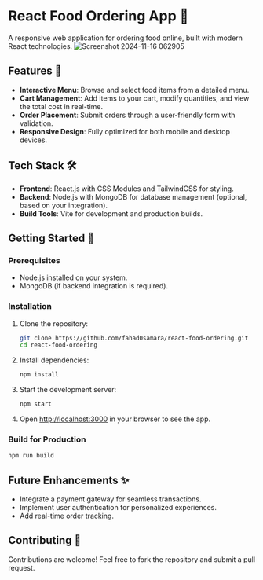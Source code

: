 
# React Food Ordering App 🍔

A responsive web application for ordering food online, built with modern React technologies.
![Screenshot 2024-11-16 062905](https://github.com/user-attachments/assets/c44c81c4-d5dd-46fc-8225-25d00b2a2f48)

## Features 🚀
- **Interactive Menu**: Browse and select food items from a detailed menu.
- **Cart Management**: Add items to your cart, modify quantities, and view the total cost in real-time.
- **Order Placement**: Submit orders through a user-friendly form with validation.
- **Responsive Design**: Fully optimized for both mobile and desktop devices.

## Tech Stack 🛠️
- **Frontend**: React.js with CSS Modules and TailwindCSS for styling.
- **Backend**: Node.js with MongoDB for database management (optional, based on your integration).
- **Build Tools**: Vite for development and production builds.

## Getting Started 🎉

### Prerequisites
- Node.js installed on your system.
- MongoDB (if backend integration is required).

### Installation
1. Clone the repository:
   ```bash
   git clone https://github.com/fahad0samara/react-food-ordering.git
   cd react-food-ordering
   ```
2. Install dependencies:
   ```bash
   npm install
   ```
3. Start the development server:
   ```bash
   npm start
   ```
4. Open [http://localhost:3000](http://localhost:3000) in your browser to see the app.

### Build for Production
```bash
npm run build
```

## Future Enhancements ✨
- Integrate a payment gateway for seamless transactions.
- Implement user authentication for personalized experiences.
- Add real-time order tracking.

## Contributing 🤝
Contributions are welcome! Feel free to fork the repository and submit a pull request.





